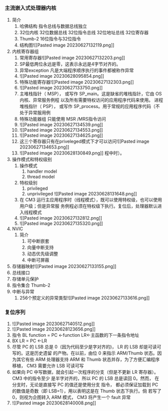 ### 主流嵌入式处理器内核
1. 简介
	1. 哈佛结构 指令总线与数据总线独立
	2. 32位内核 32位数据总线 32位指令总线 32位地址总线 32位寄存器
	3. Thumb-2 16位指令与32位指令
	4. 结构图![[Pasted image 20230627132119.png]]
2. 内核寄存器组
	1. 常用寄存器![[Pasted image 20230627132203.png]]
	2. SP最低两位永远是零，这表示永远是4字节对齐的。
	3. 异常exception 凡是大端程序顺序执行的事件都被称作异常
	4. ![[Pasted image 20230628095854.png]]
	5. 特殊功能寄存器![[Pasted image 20230627132303.png]]
	6. ![[Pasted image 20230627133750.png]]
	7. 主堆栈指针（ MSP）， 或写作 SP_main。这是缺省的堆栈指针，它由 OS 内核、异常服务例程  以及所有需要特权访问的应用程序代码来使用。  进程堆栈指针（ PSP）， 或写作 SP_process。用于常规的应用程序代码（不处于异常服用例  
	8. 特殊功能器组 只能使用 MSR /MRS指令访问
	9. ![[Pasted image 20230627134539.png]]
	10. ![[Pasted image 20230627134553.png]]
	11. ![[Pasted image 20230627134625.png]]
	12. 这三个寄存器只有在priveleged模式下才可以访问![[Pasted image 20230627134653.png]]
	13. ![[Pasted image 20230628130849.png]]
程中时）。
3. 操作模式和特权级别
	1. 操作模式
		1. handler model
		2. thread model
	2. 特权级别
		1. privileged
		2. unprivileged
	![[Pasted image 20230628131648.png]]
	3. 在 CM3 运行主应用程序时（线程模式），既可以使用特权级，也可以使用用户级；但是异常服 务例程必须在特权级下执行。复位后，处理器默认进入线程模式
	4. ![[Pasted image 20230627132812.png]]
	5. ![[Pasted image 20230627135320.png]]
1. NVIC
	1. 简介
		1. 可中断嵌套
		2. 向量中断支持
		3. 动态优先级调整
		4. 中断可屏蔽
2. 存储器映射![[Pasted image 20230627133155.png]]
3. 总线接口
4. 存储单元保护
5. 指令集合 Thumb-2
6. 中断与异常
	1. 256个预定义的异常类型![[Pasted image 20230627133616.png]]
### 复位序列
1. ![[Pasted image 20230627140512.png]]
2. ![[Pasted image 20230628123656.png]]
3. 指令 BL function = PC  <-function    LR<-主函数的下一条指令地址
4. BX LR  =  PC <-LR
5. 尽管 PC 的 LSB 总是 0（因为代码至少是字对齐的)， LR 的 LSB 却是可读可写的。这是历史遗留  的产物。在以前，由位 0 来指示 ARM/Thumb 状态。因为其它有些 ARM 处理器支持 ARM 和 Thumb  状态并存，为了方便汇编程序移植， CM3 需要允许 LSB 可读可写
6. 如果向 PC 中写数据，就会引起一次程序的分支（但是不更新 LR 寄存器）。 CM3 中的指令至少  是半字对齐的，所以 PC 的 LSB 总是读回 0。然而， 在分支时，无论是直接写 PC 的值还是使用分支  指令， 都必须保证加载到 PC 的数值是奇数（即 LSB=1），用以表明这是在 Thumb 状态下执行。倘  若写了 0，则视为企图转入 ARM 模式， CM3 将产生一个 fault 异常
7. ![[Pasted image 20230628140008.png]]